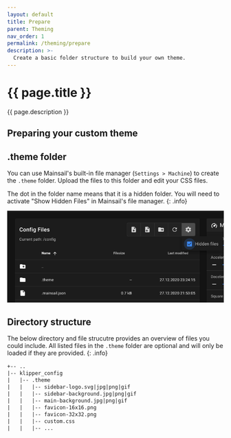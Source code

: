```yaml
---
layout: default
title: Prepare
parent: Theming
nav_order: 1
permalink: /theming/prepare
description: >-
  Create a basic folder structure to build your own theme.
---
```


# {{ page.title }}
{{ page.description }}

## Preparing your custom theme
## .theme folder
You can use Mainsail's built-in file manager (`Settings > Machine`) to create the `.theme` folder.   Upload the files to this folder and edit your CSS files.

The dot in the folder name means that it is a hidden folder. You will need to activate "Show Hidden Files" in Mainsail's file manager.
{: .info}

![screenshot](../assets/img/customizing/screenshot-display-hidden-files.png)

## Directory structure
The below directory and file strucutre provides an overview of files you could include.  All listed files in the `.theme` folder are optional and will only be loaded if they are provided.
{: .info}

```
+-- ..
|-- klipper_config
|   |-- .theme
|   |   |-- sidebar-logo.svg|jpg|png|gif
|   |   |-- sidebar-background.jpg|png|gif
|   |   |-- main-background.jpg|png|gif
|   |   |-- favicon-16x16.png
|   |   |-- favicon-32x32.png
|   |   |-- custom.css
|   |   |-- ...
```